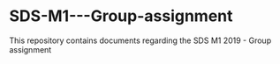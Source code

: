 # SDS-M1---Group-assignment
This repository contains documents regarding the SDS M1 2019  - Group assignment
